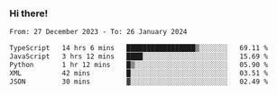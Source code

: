 ### Hi there!

<!--START_SECTION:waka-->

```txt
From: 27 December 2023 - To: 26 January 2024

TypeScript   14 hrs 6 mins   █████████████████▒░░░░░░░   69.11 %
JavaScript   3 hrs 12 mins   ████░░░░░░░░░░░░░░░░░░░░░   15.69 %
Python       1 hr 12 mins    █▒░░░░░░░░░░░░░░░░░░░░░░░   05.90 %
XML          42 mins         █░░░░░░░░░░░░░░░░░░░░░░░░   03.51 %
JSON         30 mins         ▓░░░░░░░░░░░░░░░░░░░░░░░░   02.49 %
```

<!--END_SECTION:waka-->
